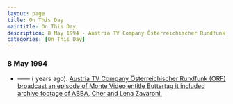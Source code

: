 ```yaml
---
layout: page
title: On This Day
maintitle: On This Day
description: 8 May 1994 - Austria TV Company Österreichischer Rundfunk (ORF) broadcast an episode of Monte Video entitle Buttertag it included archive footage of ABBA, Cher and Lena Zavaroni.
categories: [On This Day]
---
```


### 8 May 1994
* —— (<span id="age1"></span> years ago). [Austria TV Company Österreichischer Rundfunk (ORF) broadcast an episode of Monte Video entitle Buttertag it included archive footage of ABBA, Cher and Lena Zavaroni.](/österreichischer%20rundfunk/1994/05/08/monte-video-buttertag.html)

<!-- Script for calculating number of years ago -->
<script>
var dob = '19940508';
var year = Number(dob.substr(0, 4));
var month = Number(dob.substr(4, 2)) - 1;
var day = Number(dob.substr(6, 2));
var today = new Date();
var age = today.getFullYear() - year;
if (today.getMonth() < month || (today.getMonth() == month && today.getDate() < day)) {
  age--;
}
document.getElementById("age").innerHTML=age;
</script>

